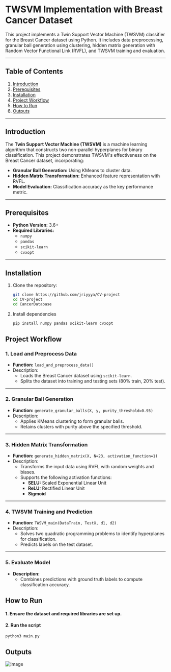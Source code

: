 # TWSVM Implementation with Breast Cancer Dataset

This project implements a Twin Support Vector Machine (TWSVM) classifier for the Breast Cancer dataset using Python. It includes data preprocessing, granular ball generation using clustering, hidden matrix generation with Random Vector Functional Link (RVFL), and TWSVM training and evaluation.

---

## Table of Contents
1. [Introduction](#introduction)
2. [Prerequisites](#prerequisites)
3. [Installation](#installation)
4. [Project Workflow](#project-workflow)
5. [How to Run](#how-to-run)
6. [Outputs](#outputs)

---

## Introduction

The **Twin Support Vector Machine (TWSVM)** is a machine learning algorithm that constructs two non-parallel hyperplanes for binary classification. This project demonstrates TWSVM's effectiveness on the Breast Cancer dataset, incorporating:
- **Granular Ball Generation:** Using KMeans to cluster data.
- **Hidden Matrix Transformation:** Enhanced feature representation with RVFL.
- **Model Evaluation:** Classification accuracy as the key performance metric.

---

## Prerequisites

- **Python Version:** 3.6+
- **Required Libraries:**
  - `numpy`
  - `pandas`
  - `scikit-learn`
  - `cvxopt`

---

## Installation

1. Clone the repository:
   ```bash
   git clone https://github.com/jriyyya/CV-project 
   cd CV-project
   cd CancerDatabase
   ```

2. Install dependencies
   ```bash
   pip install numpy pandas scikit-learn cvxopt
   ```

## Project Workflow

### 1. Load and Preprocess Data
- **Function:** `load_and_preprocess_data()`
- Description:
  - Loads the Breast Cancer dataset using `scikit-learn`.
  - Splits the dataset into training and testing sets (80% train, 20% test).

---

### 2. Granular Ball Generation
- **Function:** `generate_granular_balls(X, y, purity_threshold=0.95)`
- Description:
  - Applies KMeans clustering to form granular balls.
  - Retains clusters with purity above the specified threshold.

---

### 3. Hidden Matrix Transformation
- **Function:** `generate_hidden_matrix(X, N=23, activation_function=1)`
- Description:
  - Transforms the input data using RVFL with random weights and biases.
  - Supports the following activation functions:
    - **SELU:** Scaled Exponential Linear Unit
    - **ReLU:** Rectified Linear Unit
    - **Sigmoid**

---

### 4. TWSVM Training and Prediction
- **Function:** `TWSVM_main(DataTrain, TestX, d1, d2)`
- Description:
  - Solves two quadratic programming problems to identify hyperplanes for classification.
  - Predicts labels on the test dataset.

---

### 5. Evaluate Model
- **Description:**
  - Combines predictions with ground truth labels to compute classification accuracy.

## How to Run

#### 1. Ensure the dataset and required libraries are set up.

#### 2. Run the script
``` bash
python3 main.py
```


## Outputs

![image](https://github.com/user-attachments/assets/5523d9dc-f725-446f-8dc9-b6c2b53073c0)

